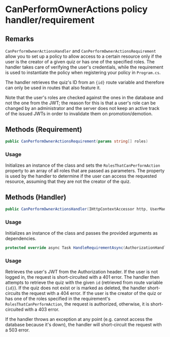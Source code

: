 ﻿# CanPerformOwnerActions policy handler/requirement

## Remarks
``CanPerformOwnerActionsHandler`` and ``CanPerformOwnerActionsRequirement`` allow you to set up a policy to allow access to a certain resource only if the user is the creator of a given quiz or has one of the specified roles. The handler takes care of verifying the user's credentials, while the requirement is used to instantiate the policy when registering your policy in ``Program.cs``.

The handler retrieves the quiz's ID from an ``{id}`` route variable and therefore can only be used in routes that also feature it.

Note that the user's roles are checked against the ones in the database and not the one from the JWT; the reason for this is that a user's role can be changed by an administrator and the server does not keep an active track of the issued JWTs in order to invalidate them on promotion/demotion.

## Methods (Requirement)
```cs
public CanPerformOwnerActionsRequirement(params string[] roles)
```

### Usage
Initializes an instance of the class and sets the ``RolesThatCanPerformAction`` property to an array of all roles that are passed as parameters. The property is used by the handler to determine if the user can access the requested resource, assuming that they are not the creator of the quiz.

## Methods (Handler)
```cs
public CanPerformOwnerActionsHandler(IHttpContextAccessor http, UserManager<ApplicationUser> userManager, IJwtService jwtService)
```

### Usage
Initializes an instance of the class and passes the provided arguments as dependencies.

```cs
protected override async Task HandleRequirementAsync(AuthorizationHandlerContext context, CanAccessLogsRequirement requirement)
```

### Usage
Retrieves the user's JWT from the Authorization header. If the user is not logged in, the request is short-circuited with a 401 error. The handler then attempts to retrieve the quiz with the given ``id`` (retrieved from route variable ``{id}``). If the quiz does not exist or is marked as deleted, the handler short-circuits the request with a 404 error. If the user is the creator of the quiz or has one of the roles specified in the requirement's ``RolesThatCanPerformAction``, the request is authorized, otherwise, it is short-circuited with a 403 error.

If the handler throws an exception at any point (e.g. cannot access the database because it's down), the handler will short-circuit the request with a 503 error.

